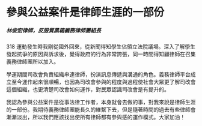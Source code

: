 # 參與公益案件是律師生涯的一部份

##### 林俊宏律師，反服貿黑箱義務律師團組長
318 運動發生時我剛從國外回來，從新聞得知學生佔領立法院議場。深入了解學生發起抗爭的原因與訴求後，覺得政府的行為非常誇張，同一時間得知顧律師在召集義務律師團所以加入。

學運期間司改會負責組織串連律師，扮演訊息傳遞與溝通的角色。義務律師平台成立至今運作起來很順暢，也因為司改會參與的程度與過程使社會大眾更了解司改會這個組織，也更清楚司改會如何運作，對民眾認識司改會是有提升的。

我認為參與公益案件是從事法律工作者，本身就會去做的事，對我來說是律師生涯的一部份。我期待義務律師團能長久的維繫下去，但是隨著時間的過去有些律師會漸漸淡出，所以我們應該找出使所有律師都有參與感的運作模式。大家加油！

